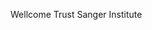 [//]: # (Created by ./bin/manage_files.pl from ./species/Schistosoma_mattheei/PRJEB523/Schistosoma_mattheei_PRJEB523.summary.html on Thu Jun 11 13:45:42 2020)
Wellcome Trust Sanger Institute
